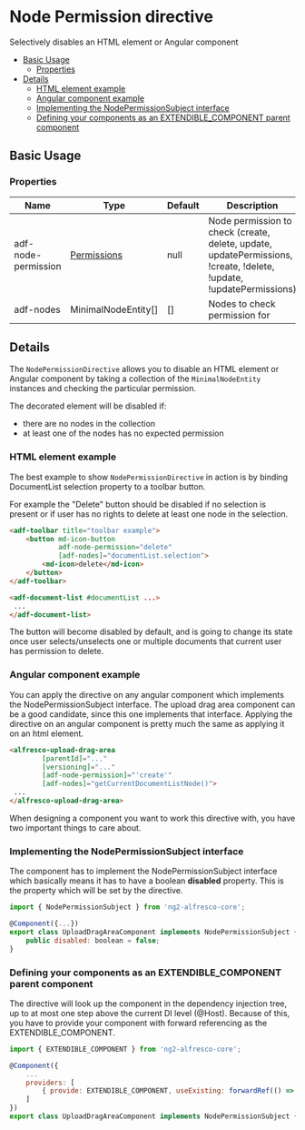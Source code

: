 # Node Permission directive

Selectively disables an HTML element or Angular component

<!-- markdown-toc start - Don't edit this section.  npm run toc to generate it-->

<!-- toc -->

- [Basic Usage](#basic-usage)
  * [Properties](#properties)
- [Details](#details)
  * [HTML element example](#html-element-example)
  * [Angular component example](#angular-component-example)
  * [Implementing the NodePermissionSubject interface](#implementing-the-nodepermissionsubject-interface)
  * [Defining your components as an EXTENDIBLE_COMPONENT parent component](#defining-your-components-as-an-extendible_component-parent-component)

<!-- tocstop -->

<!-- markdown-toc end -->

## Basic Usage

### Properties

| Name | Type | Default | Description |
| --- | --- | --- | --- |
| adf-node-permission | [Permissions](https://github.com/Alfresco/alfresco-ng2-components/blob/master/ng2-components/ng2-alfresco-core/src/models/permissions.enum.ts) | null | Node permission to check (create, delete, update, updatePermissions, !create, !delete, !update, !updatePermissions)|
| adf-nodes | MinimalNodeEntity[] | [] | Nodes to check permission for |

## Details

The `NodePermissionDirective` allows you to disable an HTML element or Angular component
by taking a collection of the `MinimalNodeEntity` instances and checking the particular permission.

The decorated element will be disabled if:

- there are no nodes in the collection
- at least one of the nodes has no expected permission

### HTML element example

The best example to show `NodePermissionDirective` in action is by binding DocumentList selection property to a toolbar button.

For example the "Delete" button should be disabled if no selection is present or if user has no rights to delete at least one node in the selection.

```html
<adf-toolbar title="toolbar example">
    <button md-icon-button
            adf-node-permission="delete"
            [adf-nodes]="documentList.selection">
        <md-icon>delete</md-icon>
    </button>
</adf-toolbar>

<adf-document-list #documentList ...>
 ...
</adf-document-list>
```

The button will become disabled by default, and is going to change its state once user selects/unselects one or multiple documents that current user has permission to delete.

### Angular component example

You can apply the directive on any angular component which implements the NodePermissionSubject interface. The upload drag area component can be a good candidate, since this one implements that interface. Applying the directive on an angular component is pretty much the same as applying it on an html element.

```html
<alfresco-upload-drag-area
        [parentId]="..."
        [versioning]="..."
        [adf-node-permission]="'create'"
        [adf-nodes]="getCurrentDocumentListNode()">
 ...
</alfresco-upload-drag-area>
```

When designing a component you want to work this directive with, you have two important things to care about.

### Implementing the NodePermissionSubject interface

The component has to implement the NodePermissionSubject interface which basically means it has to have a boolean **disabled** property. This is the property which will be set by the directive.

```js
import { NodePermissionSubject } from 'ng2-alfresco-core';

@Component({...})
export class UploadDragAreaComponent implements NodePermissionSubject {
    public disabled: boolean = false;
}
```

### Defining your components as an EXTENDIBLE_COMPONENT parent component

The directive will look up the component in the dependency injection tree, up to at most one step above the current DI level (@Host). Because of this, you have to provide your component with forward referencing as the EXTENDIBLE_COMPONENT.

```js
import { EXTENDIBLE_COMPONENT } from 'ng2-alfresco-core';

@Component({
    ...
    providers: [
        { provide: EXTENDIBLE_COMPONENT, useExisting: forwardRef(() => UploadDragAreaComponent)}
    ]
})
export class UploadDragAreaComponent implements NodePermissionSubject { ... }
```